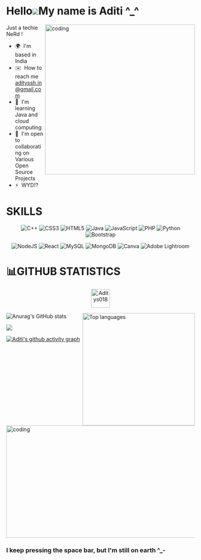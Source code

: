 
Hello![](https://user-images.githubusercontent.com/18350557/176309783-0785949b-9127-417c-8b55-ab5a4333674e.gif)My name is Aditi ^_^
=============================================================================================================================

<img align="right" alt="coding" width="400" src="https://user-images.githubusercontent.com/100122761/225121189-cc619cec-5f0b-40a3-9720-49c5ba17ea83.gif">


Just a techie NeRd !

*   🌍  I'm based in India
*   ✉️  How to reach me [adityssh.in@gmail.com](mailto:adityssh.in@gmail.com)
*   🧠  I'm learning Java and cloud computing
*   🤝  I'm open to collaborating on Various Open Source Projects
*   ⚡  WYD!?







<h1 align="left">SKILLS</h1>
<div align="center">
<p>

 ![C++](https://img.shields.io/badge/c++-%2300599C.svg?style=for-the-badge&logo=c%2B%2B&logoColor=white) 
 ![CSS3](https://img.shields.io/badge/css3-%231572B6.svg?style=for-the-badge&logo=css3&logoColor=white)
 ![HTML5](https://img.shields.io/badge/html5-%23E34F26.svg?style=for-the-badge&logo=html5&logoColor=white)
 ![Java](https://img.shields.io/badge/java-%23ED8B00.svg?style=for-the-badge&logo=java&logoColor=white)
 ![JavaScript](https://img.shields.io/badge/javascript-%23323330.svg?style=for-the-badge&logo=javascript&logoColor=%23F7DF1E)
 ![PHP](https://img.shields.io/badge/php-%23777BB4.svg?style=for-the-badge&logo=php&logoColor=white)
 ![Python](https://img.shields.io/badge/python-3670A0?style=for-the-badge&logo=python&logoColor=ffdd54)
 ![Bootstrap](https://img.shields.io/badge/bootstrap-%23563D7C.svg?style=for-the-badge&logo=bootstrap&logoColor=white)
 
 </p>
  
  </div>
 <div align="center">
<p>
  
 ![NodeJS](https://img.shields.io/badge/node.js-6DA55F?style=for-the-badge&logo=node.js&logoColor=white)
 ![React](https://img.shields.io/badge/react-%2320232a.svg?style=for-the-badge&logo=react&logoColor=%2361DAFB)
 ![MySQL](https://img.shields.io/badge/mysql-%2300f.svg?style=for-the-badge&logo=mysql&logoColor=white)
 ![MongoDB](https://img.shields.io/badge/MongoDB-%234ea94b.svg?style=for-the-badge&logo=mongodb&logoColor=white)
 ![Canva](https://img.shields.io/badge/Canva-%2300C4CC.svg?style=for-the-badge&logo=Canva&logoColor=white)
 ![Adobe Lightroom](https://img.shields.io/badge/Adobe%20Lightroom-31A8FF.svg?style=for-the-badge&logo=Adobe%20Lightroom&logoColor=white)
 
 </p>
 </div>

# 📊GITHUB STATISTICS
 
 <p align="center" margin="50cm"> <img src="https://komarev.com/ghpvc/?username=Aditys018&label=Profile%20views&color=0e75b6&style=flat" alt="Aditys018 "  height="50" length="40" /> </p>


<img align="right" alt="Top languages" width="300"  src="https://github-readme-stats.vercel.app/api/top-langs/?username=Aditys018&layout=compact)](https://github.com/anuraghazra/github-readme-stats">

![Anurag's GitHub stats](https://github-readme-stats.vercel.app/api?username=Aditys018&show_icons=true&theme=transparent)
  
 <img align="center" src="https://github-readme-streak-stats.herokuapp.com/?user=Aditys018&theme=tokyonight&hide_border=false"/>

[![Aditi's github activity graph](https://github-readme-activity-graph.vercel.app/graph?username=Aditys018&theme=tokyo-night)](https://github.com/Aditys018/github-readme-activity-graph)


<!-- ![](https://capsule-render.vercel.app/api?type=waving&height=100&width=300&section=footer) -->

<img align="center" alt="coding" width="1000" height="300" src="https://64.media.tumblr.com/83ab6d6c3e5e8a301c9537e24e9790f9/826a2514c6376f30-55/s1280x1920/e25d3e5edae3cdd4795c4308031b7196284f5ea2.gif">

<h3 text-align="center">I keep pressing the space bar, but I'm still on earth ^_-</h3>
